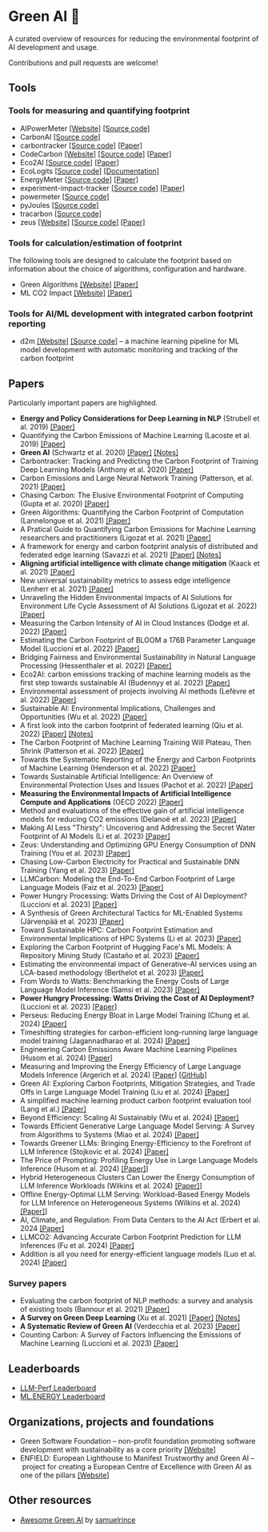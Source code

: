# Green AI 🌱

A curated overview of resources for reducing the environmental footprint of AI development and usage.

Contributions and pull requests are welcome!


## Tools

### Tools for measuring and quantifying footprint

- AIPowerMeter [[Website]](https://greenai-uppa.github.io/AIPowerMeter/) [[Source code]](https://github.com/GreenAI-Uppa/AIPowerMeter)
- CarbonAI [[Source code]](https://github.com/Capgemini-Invent-France/CarbonAI)
- carbontracker [[Source code]](https://github.com/lfwa/carbontracker) [[Paper]](https://arxiv.org/pdf/2007.03051.pdf)
- CodeCarbon [[Website]](https://codecarbon.io/) [[Source code]](https://github.com/mlco2/codecarbon) [[Paper]](https://arxiv.org/pdf/1911.08354.pdf)
- Eco2AI [[Source code]](https://github.com/sb-ai-lab/Eco2AI) [[Paper]](https://arxiv.org/pdf/2208.00406.pdf)
- EcoLogits [[Source code]](https://github.com/genai-impact/ecologits) [[Documentation]](https://ecologits.ai/latest/)
- EnergyMeter [[Source code]](https://github.com/maufadel/EnergyMeter) [[Paper]](https://ieeexplore.ieee.org/stamp/stamp.jsp?arnumber=10549890)
- experiment-impact-tracker [[Source code]](https://github.com/Breakend/experiment-impact-tracker) [[Paper]](https://arxiv.org/pdf/2002.05651.pdf)
- powermeter [[Source code]](https://github.com/autoai-incubator/powermeter)
- pyJoules [[Source code]](https://github.com/powerapi-ng/pyJoules)
- tracarbon [[Source code]](https://github.com/fvaleye/tracarbon)
- zeus [[Website]](https://ml.energy/zeus) [[Source code]](https://github.com/ml-energy/zeus) [[Paper]](https://www.usenix.org/system/files/nsdi23-you.pdf)

### Tools for calculation/estimation of footprint

The following tools are designed to calculate the footprint based on information about the choice of algorithms, configuration and hardware.

- Green Algorithms [[Website]](http://calculator.green-algorithms.org/) [[Paper]](https://onlinelibrary.wiley.com/doi/epdf/10.1002/advs.202100707)
- ML CO2 Impact [[Website]](https://mlco2.github.io/impact/) [[Paper]](https://arxiv.org/pdf/1910.09700.pdf)

### Tools for AI/ML development with integrated carbon footprint reporting

- d2m [[Website]](https://sintef-9012.github.io/d2m/) [[Source code]](https://github.com/SINTEF-9012/d2m) – a machine learning pipeline for ML model development with automatic monitoring and tracking of the carbon footprint 

## Papers

Particularly important papers are highlighted.

- **Energy and Policy Considerations for Deep Learning in NLP** (Strubell et al. 2019) [[Paper]](https://arxiv.org/pdf/1906.02243.pdf)
- Quantifying the Carbon Emissions of Machine Learning (Lacoste et al. 2019) [[Paper]](https://arxiv.org/pdf/1910.09700.pdf)
- **Green AI** (Schwartz et al. 2020) [[Paper]](https://cacm.acm.org/magazines/2020/12/248800-green-ai/fulltext) [[Notes]](notes/schwartz2020.md)
- Carbontracker: Tracking and Predicting the Carbon Footprint of Training Deep Learning Models (Anthony et al. 2020) [[Paper]](https://arxiv.org/pdf/2007.03051.pdf)
- Carbon Emissions and Large Neural Network Training (Patterson, et al. 2021) [[Paper]](https://arxiv.org/ftp/arxiv/papers/2104/2104.10350.pdf)
- Chasing Carbon: The Elusive Environmental Footprint of Computing (Gupta et al. 2020) [[Paper]](https://arxiv.org/pdf/2011.02839.pdf)
- Green Algorithms: Quantifying the Carbon Footprint of Computation (Lannelongue et al. 2021) [[Paper]](https://onlinelibrary.wiley.com/doi/10.1002/advs.202100707)
- A Pratical Guide to Quantifying Carbon Emissions for Machine Learning researchers and practitioners (Ligozat et al. 2021) [[Paper]](https://hal.archives-ouvertes.fr/hal-03376391/document)
- A framework for energy and carbon footprint analysis of distributed and federated edge learning (Savazzi et al. 2021) [[Paper]](https://arxiv.org/pdf/2103.10346.pdf) [[Notes]](notes/savazzi2021.md)
- **Aligning artificial intelligence with climate change mitigation** (Kaack et al. 2021) [[Paper]](https://hal.archives-ouvertes.fr/hal-03368037/document)
- New universal sustainability metrics to assess edge intelligence (Lenherr et al. 2021) [[Paper]](https://www.sciencedirect.com/science/article/pii/S2210537921000718?via%3Dihub)
- Unraveling the Hidden Environmental Impacts of AI Solutions for Environment Life Cycle Assessment of AI Solutions (Ligozat et al. 2022) [[Paper]](https://arxiv.org/pdf/2110.11822.pdf)
- Measuring the Carbon Intensity of AI in Cloud Instances (Dodge et al. 2022) [[Paper]](https://arxiv.org/pdf/2206.05229.pdf)
- Estimating the Carbon Footprint of BLOOM a 176B Parameter Language Model (Luccioni et al. 2022) [[Paper]](https://arxiv.org/pdf/2211.02001.pdf)
- Bridging Fairness and Environmental Sustainability in Natural Language Processing (Hessenthaler et al. 2022) [[Paper]](https://arxiv.org/pdf/2211.04256.pdf)
- Eco2AI: carbon emissions tracking of machine learning models as the first step towards sustainable AI (Budennyy et al. 2022) [[Paper]](https://arxiv.org/pdf/2208.00406.pdf)
- Environmental assessment of projects involving AI methods (Lefèvre et al. 2022) [[Paper]](https://hal.science/hal-03922093v1/document)
- Sustainable AI: Environmental Implications, Challenges and Opportunities (Wu et al. 2022) [[Paper]](https://arxiv.org/pdf/2111.00364.pdf)
- A first look into the carbon footprint of federated learning (Qiu et al. 2022) [[Paper]](https://arxiv.org/pdf/2102.07627.pdf) [[Notes]](notes/qiu2022.md)
- The Carbon Footprint of Machine Learning Training Will Plateau, Then Shrink (Patterson et al. 2022) [[Paper]](https://arxiv.org/ftp/arxiv/papers/2204/2204.05149.pdf)
- Towards the Systematic Reporting of the Energy and Carbon Footprints of Machine Learning (Henderson et al. 2022) [[Paper]](https://arxiv.org/pdf/2002.05651.pdf)
- Towards Sustainable Artificial Intelligence: An Overview of Environmental Protection Uses and Issues (Pachot et al. 2022) [[Paper]](https://arxiv.org/ftp/arxiv/papers/2212/2212.11738.pdf)
- **Measuring the Environmental Impacts of Artificial Intelligence Compute and Applications** (OECD 2022) [[Paper]](https://www.oecd-ilibrary.org/docserver/7babf571-en.pdf?expires=1701262318&id=id&accname=guest&checksum=FAB39144A63BB5953FF7D56D7C18B147)
- Method and evaluations of the effective gain of artificial intelligence models for reducing CO2 emissions (Delanoë et al. 2023) [[Paper]](https://www.sciencedirect.com/science/article/pii/S030147972300049X)
- Making AI Less "Thirsty": Uncovering and Addressing the Secret Water Footprint of AI Models (Li et al. 2023) [[Paper]](https://arxiv.org/pdf/2304.03271.pdf)
- Zeus: Understanding and Optimizing GPU Energy Consumption of DNN Training (You et al. 2023) [[Paper]](https://www.usenix.org/conference/nsdi23/presentation/you)
- Chasing Low-Carbon Electricity for Practical and Sustainable DNN Training (Yang et al. 2023) [[Paper]](https://www.climatechange.ai/papers/iclr2023/29)
- LLMCarbon: Modeling the End-To-End Carbon Footprint of Large Language Models (Faiz et al. 2023) [[Paper]](https://arxiv.org/pdf/2309.14393.pdf)
- Power Hungry Processing: Watts Driving the Cost of AI Deployment? (Luccioni et al. 2023) [[Paper]](https://arxiv.org/pdf/2311.16863.pdf)
- A Synthesis of Green Architectural Tactics for ML-Enabled Systems (Järvenpää et al. 2023) [[Paper]](https://arxiv.org/pdf/2312.09610.pdf)
- Toward Sustainable HPC: Carbon Footprint Estimation and Environmental Implications of HPC Systems (Li et al. 2023) [[Paper]](https://arxiv.org/abs/2306.13177)
- Exploring the Carbon Footprint of Hugging Face's ML Models: A Repository Mining Study (Castaño et al. 2023) [[Paper]](https://ieeexplore.ieee.org/document/10304801)
- Estimating the environmental impact of Generative-AI services using an LCA-based methodology (Berthelot et al. 2023) [[Paper]](https://hal.univ-lorraine.fr/INRIA/hal-04346102v2)
- From Words to Watts: Benchmarking the Energy Costs of Large Language Model Inference (Samsi et al. 2023) [[Paper]](https://arxiv.org/abs/2310.03003)
- **Power Hungry Processing: Watts Driving the Cost of AI Deployment?** (Luccioni et al. 2023) [[Paper](https://arxiv.org/pdf/2311.16863.pdf)]
- Perseus: Reducing Energy Bloat in Large Model Training (Chung et al. 2024) [[Paper]](https://arxiv.org/abs/2312.06902)
- Timeshifting strategies for carbon-efficient long-running large language model training (Jagannadharao et al. 2024) [[Paper]](https://link.springer.com/article/10.1007/s11334-023-00546-x)
- Engineering Carbon Emissions Aware Machine Learning Pipelines (Husom et al. 2024) [[Paper](https://dl.acm.org/doi/pdf/10.1145/3644815.3644943)]
- Measuring and Improving the Energy Efficiency of Large Language Models Inference (Argerich et al. 2024) [[Paper](https://ieeexplore.ieee.org/stamp/stamp.jsp?arnumber=10549890)] [[GitHub](https://github.com/maufadel/EnergyMeter)]
- Green AI: Exploring Carbon Footprints, Mitigation Strategies, and Trade Offs in Large Language Model Training (Liu et al. 2024) [[Paper]](https://arxiv.org/abs/2404.01157)
- A simplified machine learning product carbon footprint evaluation tool (Lang et al.) [[Paper]](https://www.sciencedirect.com/science/article/pii/S2666789424000254)
- Beyond Efficiency: Scaling AI Sustainably (Wu et al. 2024) [[Paper]](https://arxiv.org/abs/2406.05303v1)
- Towards Efficient Generative Large Language Model Serving: A Survey from Algorithms to Systems (Miao et al. 2024) [[Paper]](https://arxiv.org/abs/2312.15234)
- Towards Greener LLMs: Bringing Energy-Efficiency to the Forefront of LLM Inference (Stojkovic et al. 2024) [[Paper]](https://arxiv.org/abs/2403.20306)
- The Price of Prompting: Profiling Energy Use in Large Language Models Inference (Husom et al. 2024) [[Paper]](https://arxiv.org/abs/2407.16893)]
- Hybrid Heterogeneous Clusters Can Lower the Energy Consumption of LLM Inference Workloads (Wilkins et al. 2024) [[Paper]](https://dl.acm.org/doi/pdf/10.1145/3632775.3662830)]
- Offline Energy-Optimal LLM Serving: Workload-Based Energy Models for LLM Inference on Heterogeneous Systems (Wilkins et al. 2024) [[Paper]](https://arxiv.org/pdf/2407.04014)]
- AI, Climate, and Regulation: From Data Centers to the AI Act (Erbert et al. 2024 [[Paper]](https://arxiv.org/pdf/2410.06681)
- LLMCO2: Advancing Accurate Carbon Footprint Prediction for LLM Inferences (Fu et al. 2024) [[Paper]](https://arxiv.org/abs/2410.02950)
- Addition is all you need for energy-efficient language models (Luo et al. 2024) [[Paper]](https://arxiv.org/pdf/2410.00907)

<!-- - How to shrink AI's ballooning carbon footprint (Gibney et al. 2022) [[Paper]]() -->

### Survey papers

- Evaluating the carbon footprint of NLP methods: a survey and analysis of existing tools (Bannour et al. 2021) [[Paper]](https://aclanthology.org/2021.sustainlp-1.2.pdf)
- **A Survey on Green Deep Learning** (Xu et al. 2021) [[Paper]](https://arxiv.org/pdf/2111.05193.pdf) [[Notes]](notes/xu2021.md)
- **A Systematic Review of Green AI** (Verdecchia et al. 2023) [[Paper]](https://arxiv.org/pdf/2301.11047.pdf)
- Counting Carbon: A Survey of Factors Influencing the Emissions of Machine Learning (Luccioni et al. 2023) [[Paper]](https://arxiv.org/pdf/2302.08476v1.pdf)


<!-- ### Green AI and Edge Computing -->

<!-- - Energy efficient AI on[Shah 2020: Energy efficient AI on Edge]() -->
<!-- - [Shah 2020: Energy efficient AI on Edge]() -->
<!-- 	- Training AI models results in huge carbon emissions -->
<!-- 	- Our approach for carbon efficient AI -->
<!-- 		- Pruning -->
<!-- 		- Quantization -->

## Leaderboards

- [LLM-Perf Leaderboard](https://huggingface.co/spaces/optimum/llm-perf-leaderboard)
- [ML.ENERGY Leaderboard](https://ml.energy/leaderboard/)

## Organizations, projects and foundations

- Green Software Foundation – non-profit foundation promoting software development with sustainability as a core priority [[Website]](https://greensoftware.foundation/)
- ENFIELD: European Lighthouse to Manifest Trustworthy and Green AI – project for creating a European Centre of Excellence with Green AI as one of the pillars [[Website]](https://www.enfield-project.eu/)

## Other resources

- [Awesome Green AI](https://github.com/samuelrince/awesome-green-ai/tree/main) by [samuelrince](https://github.com/samuelrince)
